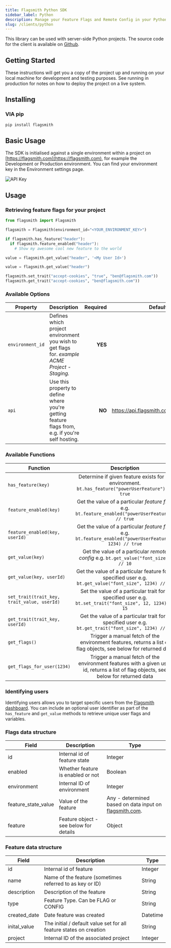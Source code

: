```yaml
---
title: Flagsmith Python SDK
sidebar_label: Python
description: Manage your Feature Flags and Remote Config in your Python applications.
slug: /clients/python
---
```


This library can be used with server-side Python projects. The source code for the client is available on
[Github](https://github.com/flagsmith/flagsmith-python-client).

## Getting Started

These instructions will get you a copy of the project up and running on your local machine for development and testing
purposes. See running in production for notes on how to deploy the project on a live system.

## Installing

### VIA pip

```bash
pip install flagsmith
```

## Basic Usage

The SDK is initialised against a single environment within a project on [https://flagsmith.com](https://flagsmith.com),
for example the Development or Production environment. You can find your environment key in the Environment settings
page.

![API Key](/img/api-key.png)

## Usage

### Retrieving feature flags for your project

```python
from flagsmith import Flagsmith

flagsmith = Flagsmith(environment_id="<YOUR_ENVIRONMENT_KEY>")

if flagsmith.has_feature("header"):
  if flagsmith.feature_enabled("header"):
    # Show my awesome cool new feature to the world

value = flagsmith.get_value("header", '<My User Id>')

value = flagsmith.get_value("header")

flagsmith.set_trait("accept-cookies", "true", "ben@flagsmith.com"))
flagsmith.get_trait("accept-cookies", "ben@flagsmith.com"))
```

### Available Options

| Property         | Description                                                                                       | Required |                  Default Value |
| ---------------- | :------------------------------------------------------------------------------------------------ | -------: | -----------------------------: |
| `environment_id` | Defines which project environment you wish to get flags for. _example ACME Project - Staging._    |  **YES** |                           None |
| `api`            | Use this property to define where you're getting feature flags from, e.g. if you're self hosting. |   **NO** | https://api.flagsmith.com/api/ |

### Available Functions

| Function                                    |                                                             Description                                                              |
| ------------------------------------------- | :----------------------------------------------------------------------------------------------------------------------------------: |
| `has_feature(key)`                          |                  Determine if given feature exists for an environment. `bt.has_feature("powerUserFeature") // true`                  |
| `feature_enabled(key)`                      |                  Get the value of a particular _feature flag_ e.g. `bt.feature_enabled("powerUserFeature") // true`                  |
| `feature_enabled(key, userId)`              |               Get the value of a particular _feature flag_ e.g. `bt.feature_enabled("powerUserFeature", 1234) // true`               |
| `get_value(key)`                            |                         Get the value of a particular _remote config_ e.g. `bt.get_value("font_size") // 10`                         |
| `get_value(key, userId)`                    |               Get the value of a particular feature for a specified user e.g. `bt.get_value("font_size", 1234) // 15`                |
| `set_trait(trait_key, trait_value, userId)` |              Set the value of a particular trait for a specified user e.g. `bt.set_trait("font_size", 12, 1234) // 15`               |
| `get_trait(trait_key, userId)`              |                Get the value of a particular trait for a specified user e.g. `bt.get_trait("font_size", 1234) // 12`                 |
| `get_flags()`                               |           Trigger a manual fetch of the environment features, returns a list of flag objects, see below for returned data            |
| `get_flags_for_user(1234)`                  | Trigger a manual fetch of the environment features with a given user id, returns a list of flag objects, see below for returned data |

### Identifying users

Identifying users allows you to target specific users from the [Flagsmith dashboard](https://flagsmith.com/). You can
include an optional user identifier as part of the `has_feature` and `get_value` methods to retrieve unique user flags
and variables.

### Flags data structure

| Field               | Description                            | Type                                                                            |
| ------------------- | -------------------------------------- | ------------------------------------------------------------------------------- |
| id                  | Internal id of feature state           | Integer                                                                         |
| enabled             | Whether feature is enabled or not      | Boolean                                                                         |
| environment         | Internal ID of environment             | Integer                                                                         |
| feature_state_value | Value of the feature                   | Any - determined based on data input on [flagsmith.com](https://flagsmith.com). |
| feature             | Feature object - see below for details | Object                                                                          |

### Feature data structure

| Field        | Description                                                        | Type     |
| ------------ | ------------------------------------------------------------------ | -------- |
| id           | Internal id of feature                                             | Integer  |
| name         | Name of the feature (sometimes referred to as key or ID)           | String   |
| description  | Description of the feature                                         | String   |
| type         | Feature Type. Can be FLAG or CONFIG                                | String   |
| created_date | Date feature was created                                           | Datetime |
| inital_value | The initial / default value set for all feature states on creation | String   |
| project      | Internal ID of the associated project                              | Integer  |
